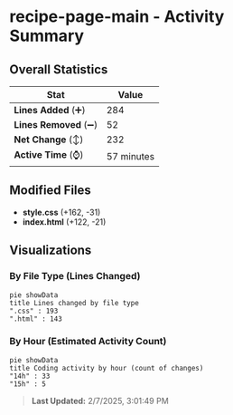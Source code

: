 # recipe-page-main - Activity Summary 

## Overall Statistics

| Stat                   | Value                                                             |
| ---------------------- | ----------------------------------------------------------------- |
| **Lines Added** (➕)   | 284                                          |
| **Lines Removed** (➖) | 52                                        |
| **Net Change** (↕)    | 232                |
| **Active Time** (⌚)   | 57 minutes |


## Modified Files
- **style.css** (+162, -31)
- **index.html** (+122, -21)

## Visualizations

### By File Type (Lines Changed)

```mermaid
pie showData
title Lines changed by file type
".css" : 193
".html" : 143
```

### By Hour (Estimated Activity Count)

```mermaid
pie showData
title Coding activity by hour (count of changes)
"14h" : 33
"15h" : 5
```


> **Last Updated:** 2/7/2025, 3:01:49 PM